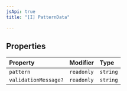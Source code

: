 ```yaml
---
jsApi: true
title: "[I] PatternData"

---
```

## Properties

| Property | Modifier | Type |
| :------ | :------ | :------ |
| `pattern` | `readonly` | `string` |
| `validationMessage?` | `readonly` | `string` |
